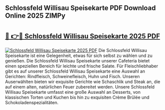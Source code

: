 ## Schlossfeld Willisau Speisekarte PDF Download Online 2025 ZlMPy

# <h2><a href="http://gc760we.nevu.top/?p=Schlossfeld+Willisau+Speisekarte">🔗 👉🔴 Schlossfeld Willisau Speisekarte 2025 PDF</a></h2>

[![Schlossfeld Willisau Speisekarte 2025 PDF](https://i.imgur.com/dBaPXMq.png)](http://gc760we.nevu.top/?p=Schlossfeld+Willisau+Speisekarte)
Die Schlossfeld Willisau Speisekarte ist eine Gelegenheit, etwas für sich selbst zu wählen und zu genießen. Die Schlossfeld Willisau Speisekarte unserer Cafeteria bietet einen speziellen Bereich für leichte und frische Salate. Für Fleischliebhaber gibt es auf unserer Schlossfeld Willisau Speisekarte eine Auswahl an Gerichten: Rindfleisch, Schweinefleisch, Huhn und Fisch. Unseren Auserwählten bieten wir exquisite Gerichte wie Schaschlik und Steak an, die auf einem alten, natürlichen Feuer zubereitet werden. Unsere Schlossfeld Willisau Speisekarte umfasst eine große Auswahl an Desserts, von klassischen Torten und Kuchen bis hin zu exquisiten Crème Brûlée und Schokoladenspezialitäten.
